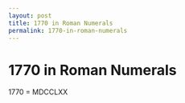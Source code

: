 ```yaml
---
layout: post
title: 1770 in Roman Numerals
permalink: 1770-in-roman-numerals
---
```


# 1770 in Roman Numerals

1770 = MDCCLXX
